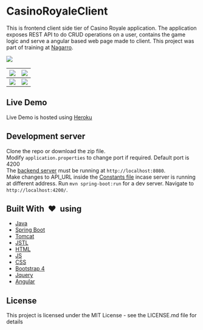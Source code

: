 # CasinoRoyaleClient

This is frontend client side tier of Casino Royale application.
The application exposes REST API to do CRUD operations on a user, contains the game logic and serve a angular based web page made to client.
This project was part of training at <a href='http://www.nagarro.com/en'>Nagarro</a>.

<img src='https://i.imgur.com/8wuvuN0.gif'/>

| <img src='https://imgur.com/SzkmJlu.png'/> | <img src='https://imgur.com/jjcjgNn.png'/> |
| --- | --- |
| <img src='https://imgur.com/GmA8nTQ.png'/> | <img src='https://imgur.com/kPWlBTn.png'/> |

## Live Demo

Live Demo is hosted using [Heroku](http://casino-client.herokuapp.com/) <br>

## Development server

Clone the repo or download the zip file.<br>
Modify `application.properties` to change port if required. Default port is 4200<br>
The [backend server](https://github.com/Kartik1607/CasinoRoyale) must be running at `http://localhost:8080`.<br>
Make changes to API_URL inside the [Constants file](https://github.com/Kartik1607/CasinoRoyaleClient/blob/master/src/main/java/com/stfo/helper/Constants.java) incase server is running at different address.
Run `mvn spring-boot:run` for a dev server. Navigate to `http://localhost:4200/`.

## Built With&nbsp; :heart: &nbsp;using

* [Java](https://www.java.com)
* [Spring Boot](https://projects.spring.io/spring-boot/)
* [Tomcat](http://tomcat.apache.org/) 
* [JSTL](https://javaee.github.io/jstl-api/) 
* [HTML](https://html5.org)
* [JS](https://www.javascript.com/) 
* [CSS](https://www.w3.org/Style/CSS/Overview.en.html) 
* [Bootstrap 4](https://getbootstrap.com)
* [Jquery](https://jquery.com/) 
* [Angular](http://angular.io/)

## License

This project is licensed under the MIT License - see the LICENSE.md file for details
